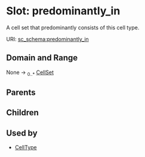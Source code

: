 
# Slot: predominantly_in

A cell set that predominantly consists of this cell type.

URI: [sc_schema:predominantly_in](https://w3id.org/single-cell-schema/predominantly_in)


## Domain and Range

None &#8594;  <sub>0..\*</sub> [CellSet](CellSet.md)

## Parents


## Children


## Used by

 * [CellType](CellType.md)

